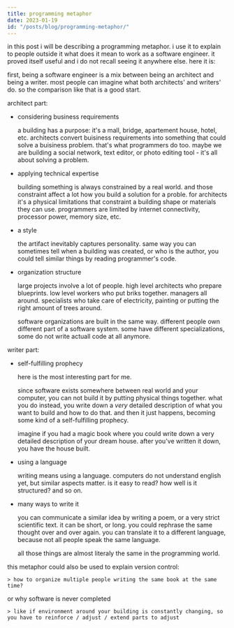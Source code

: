 ```yaml
---
title: programming metaphor
date: 2023-01-19
id: "/posts/blog/programming-metaphor/"
---
```


in this post i will be describing a programming metaphor.
i use it to explain to people outside it what does it mean to work as a software engineer.
it proved itself useful and i do not recall seeing it anywhere else. here it is:

first, being a software engineer is a mix between being an architect and being a writer.
most people can imagine what both architects' and writers' do.
so the comparison like that is a good start.

architect part:

- considering business requirements

  a building has a purpose: it's a mall, bridge, apartement house, hotel, etc.
  architects convert buisiness requirements into something that could solve a buisiness problem.
  that's what programmers do too.
  maybe we are building a social network, text editor, or photo editing tool - it's all about solving a problem.

- applying technical expertise

  building something is always constrained by a real world.
  and those constraint affect a lot how you build a solution for a proble.
  for architects it's a physical limitations that constraint a building shape or materials they can use.
  programmers are limited by internet connectivity, processor power, memory size, etc.

- a style

  the artifact inevitably captures personality.
  same way you can sometimes tell when a building was created, or who is the author,
  you could tell similar things by reading programmer's code.

- organization structure

  large projects involve a lot of people.
  high level architects who prepare blueprints.
  low level workers who put briks together.
  managers all around.
  specialists who take care of electricity, painting or putting the right amount of trees around.

  software organizations are built in the same way.
  different people own different part of a software system.
  some have different specializations, some do not write actuall code at all anymore.

writer part:

- self-fulfilling prophecy

  here is the most interesting part for me.

  since software exists somewhere between real world and your computer, you can not build it by putting physical things together.
  what you do instead, you write down a _very_ detailed description of what you want to build and how to do that.
  and then it just happens, becoming some kind of a self-fulfilling prophecy.

  imagine if you had a magic book where you could write down a very detailed description of your dream house.
  after you've written it down, you have the house built.

- using a language

  writing means using a language.
  computers do not understand english yet, but similar aspects matter.
  is it easy to read?
  how well is it structured?
  and so on.

- many ways to write it

  you can communicate a similar idea by writing a poem, or a very strict scientific text.
  it can be short, or long.
  you could rephrase the same thought over and over again.
  you can translate it to a different language, because not all people speak the same language.

  all those things are almost literaly the same in the programming world.

this metaphor could also be used to explain version control:

    > how to organize multiple people writing the same book at the same time?

or why software is never completed

    > like if environment around your building is constantly changing, so you have to reinforce / adjust / extend parts to adjust
